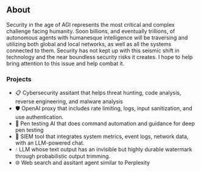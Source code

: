 ## About

Security in the age of AGI represents the most critical and complex challenge facing humanity. Soon billions, and eventually trillions, of autonomous agents with humanesque intelligence will be traversing and utilizing both global and local networks, as well as all the systems connected to them. Security has not kept up with this seismic shift in technology and the near boundless security risks it creates. I hope to help bring attention to this issue and help combat it. 

### Projects

- 📋 Cybersecurity assitant that helps threat hunting, code analysis, reverse engineering, and malware analysis
- 🛡️ OpenAI proxy that includes rate limiting, logs, input sanitization, and use authentication.
- 🔴 Pen testing AI that does command automation and guidance for deep pen testing 
- 🔵 SIEM tool that integrates system metrics, event logs, network data, with an LLM-powered chat.
- 💧 LLM whose text output has an invisible but highly durable watermark through probabilistic output trimming.
- 🌐 Web search and assitant agent similar to Perplexity
